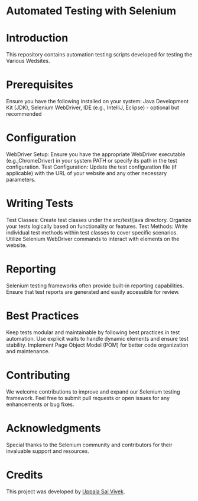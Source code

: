 # Automated Testing with Selenium

# Introduction
This repository contains automation testing scripts developed for testing the Various Wedsites.

# Prerequisites
Ensure you have the following installed on your system:
Java Development Kit (JDK),
Selenium WebDriver,
IDE (e.g., IntelliJ, Eclipse) - optional but recommended

# Configuration
WebDriver Setup: Ensure you have the appropriate WebDriver executable (e.g.,ChromeDriver) in your system PATH or specify its path in the test configuration.
Test Configuration: Update the test configuration file (if applicable) with the URL of your website and any other necessary parameters.

# Writing Tests
Test Classes: Create test classes under the src/test/java directory. Organize your tests logically based on functionality or features.
Test Methods: Write individual test methods within test classes to cover specific scenarios. Utilize Selenium WebDriver commands to interact with elements on the website.

# Reporting
Selenium testing frameworks often provide built-in reporting capabilities. Ensure that test reports are generated and easily accessible for review.

# Best Practices
Keep tests modular and maintainable by following best practices in test automation.
Use explicit waits to handle dynamic elements and ensure test stability.
Implement Page Object Model (POM) for better code organization and maintenance.

# Contributing
We welcome contributions to improve and expand our Selenium testing framework. Feel free to submit pull requests or open issues for any enhancements or bug fixes.

# Acknowledgments
Special thanks to the Selenium community and contributors for their invaluable support and resources.

# Credits
This project was developed by [Uppala Sai Vivek](https://github.com/Saivivek04).
